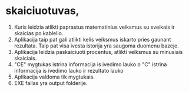# skaiciuotuvas,
1. Kuris leidzia atlikti paprastus matematinius veiksmus su sveikais ir skaicias po kablelio.
2. Aplikacija taip pat gali atlikti kelis veiksmus iskarto pries gaunant rezultata. Taip pat visa ivesta istorija yra saugoma duomenu bazeje.
3. Aplikacija leidzia paskaiciuoti procentus, atlikti veiksmus su minusiais skaiciais.
4. "CE" mygtukas istrina informacija is ivedimo lauko o "C" istrina informacija is ivedimo lauko ir rezultato lauko
5. Aplikacija valdoma tik mygtukais.
6. EXE failas yra output folderije.


